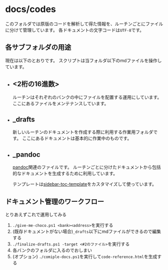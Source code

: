 docs/codes
==========

このフォルダでは原版のコードを解析して得た情報を、ルーチンごとにファイルに分けて管理しています。
各ドキュメントの文字コードは`UTF-8`です。

## 各サブフォルダの用途
現在は以下のとおりです。
スクリプトは当フォルダ以下のmdファイルを操作しています。

-   ## <2桁の16進数>
    ルーチンはそれぞれのバンクの中にファイルを配置する運用にしています。
    ここにあるファイルをメンテナンスしています。

-   ## _drafts
    新しいルーチンのドキュメントを作成する際に利用する作業用フォルダです。
    ここにあるドキュメントは基本的に作業中のものです。

-   ## _pandoc
    [pandoc](http://pandoc.org/MANUAL.html#general-options)関連のファイルです。
    ルーチンごとに分けたドキュメントから包括的なドキュメントを生成するために利用しています。

    テンプレートは[sidebar-toc-template](https://github.com/Mushiyo/pandoc-toc-sidebar)をカスタマイズして使っています。

## ドキュメント管理のワークフロー
とりあえずこれで運用してみる

1.  `./give-me-choco.ps1 <bank><address>`を実行する
2.  (既存ドキュメントがない場合)`_drafts`以下にmdファイルができるので編集する
3.  `./finalize-drafts.ps1 -target <#2のファイル>`を実行する
4.  各バンクのフォルダに入るのでおしまい
5.  (オプション) `./comiple-docs.ps1`を実行して`code-reference.html`を生成する

